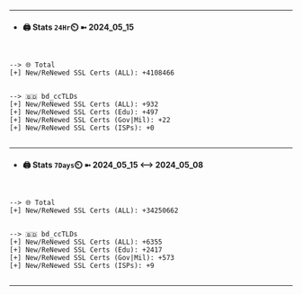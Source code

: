 

---
- #### 🖨️ **Stats** `24Hr`⏲️ ➼ 2024_05_15
```console


--> 🌐 Total
[+] New/ReNewed SSL Certs (ALL): +4108466


--> 🇧🇩 bd_ccTLDs
[+] New/ReNewed SSL Certs (ALL): +932
[+] New/ReNewed SSL Certs (Edu): +497
[+] New/ReNewed SSL Certs (Gov|Mil): +22
[+] New/ReNewed SSL Certs (ISPs): +0


```

---
- #### 🖨️ **Stats** `7Days`⏲️ ➼ 2024_05_15 <--> 2024_05_08
```console


--> 🌐 Total
[+] New/ReNewed SSL Certs (ALL): +34250662


--> 🇧🇩 bd_ccTLDs
[+] New/ReNewed SSL Certs (ALL): +6355
[+] New/ReNewed SSL Certs (Edu): +2417
[+] New/ReNewed SSL Certs (Gov|Mil): +573
[+] New/ReNewed SSL Certs (ISPs): +9


```

---

